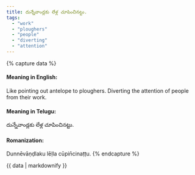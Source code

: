 ```yaml
---
title: దున్నేవాండ్లకు లేళ్ల చూపించినట్టు.
tags:
  - "work"
  - "ploughers"
  - "people"
  - "diverting"
  - "attention"
---
```


{% capture data %}
#### Meaning in English:
Like pointing out antelope to ploughers.
Diverting the attention of people from their work.

#### Meaning in Telugu:
దున్నేవాండ్లకు లేళ్ల చూపించినట్టు.

#### Romanization:
Dunnēvāṇḍlaku lēḷla cūpin̄cinaṭṭu.
{% endcapture %}

{{ data | markdownify }}

